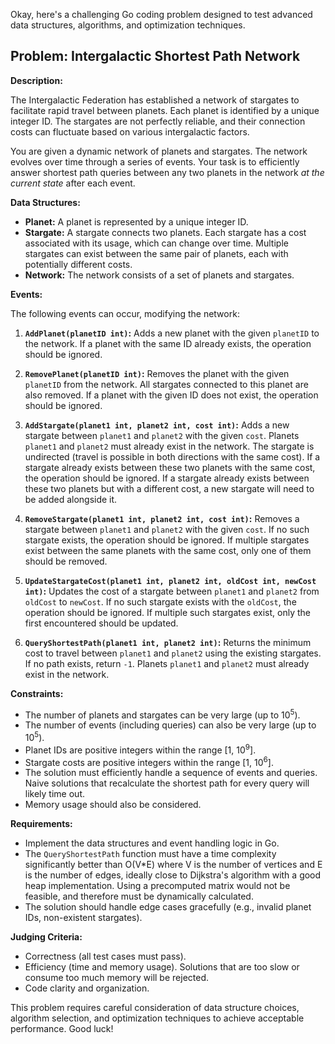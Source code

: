 Okay, here's a challenging Go coding problem designed to test advanced data structures, algorithms, and optimization techniques.

## Problem:  Intergalactic Shortest Path Network

**Description:**

The Intergalactic Federation has established a network of stargates to facilitate rapid travel between planets.  Each planet is identified by a unique integer ID.  The stargates are not perfectly reliable, and their connection costs can fluctuate based on various intergalactic factors.

You are given a dynamic network of planets and stargates. The network evolves over time through a series of events. Your task is to efficiently answer shortest path queries between any two planets in the network *at the current state* after each event.

**Data Structures:**

*   **Planet:** A planet is represented by a unique integer ID.
*   **Stargate:** A stargate connects two planets. Each stargate has a cost associated with its usage, which can change over time.  Multiple stargates can exist between the same pair of planets, each with potentially different costs.
*   **Network:** The network consists of a set of planets and stargates.

**Events:**

The following events can occur, modifying the network:

1.  **`AddPlanet(planetID int)`:**  Adds a new planet with the given `planetID` to the network.  If a planet with the same ID already exists, the operation should be ignored.

2.  **`RemovePlanet(planetID int)`:** Removes the planet with the given `planetID` from the network. All stargates connected to this planet are also removed. If a planet with the given ID does not exist, the operation should be ignored.

3.  **`AddStargate(planet1 int, planet2 int, cost int)`:** Adds a new stargate between `planet1` and `planet2` with the given `cost`. Planets `planet1` and `planet2` must already exist in the network. The stargate is undirected (travel is possible in both directions with the same cost). If a stargate already exists between these two planets with the same cost, the operation should be ignored. If a stargate already exists between these two planets but with a different cost, a new stargate will need to be added alongside it.

4.  **`RemoveStargate(planet1 int, planet2 int, cost int)`:** Removes a stargate between `planet1` and `planet2` with the given `cost`. If no such stargate exists, the operation should be ignored. If multiple stargates exist between the same planets with the same cost, only one of them should be removed.

5.  **`UpdateStargateCost(planet1 int, planet2 int, oldCost int, newCost int)`:** Updates the cost of a stargate between `planet1` and `planet2` from `oldCost` to `newCost`. If no such stargate exists with the `oldCost`, the operation should be ignored. If multiple such stargates exist, only the first encountered should be updated.

6.  **`QueryShortestPath(planet1 int, planet2 int)`:**  Returns the minimum cost to travel between `planet1` and `planet2` using the existing stargates. If no path exists, return `-1`. Planets `planet1` and `planet2` must already exist in the network.

**Constraints:**

*   The number of planets and stargates can be very large (up to 10<sup>5</sup>).
*   The number of events (including queries) can also be very large (up to 10<sup>5</sup>).
*   Planet IDs are positive integers within the range [1, 10<sup>9</sup>].
*   Stargate costs are positive integers within the range [1, 10<sup>6</sup>].
*   The solution must efficiently handle a sequence of events and queries.  Naive solutions that recalculate the shortest path for every query will likely time out.
*   Memory usage should also be considered.

**Requirements:**

*   Implement the data structures and event handling logic in Go.
*   The `QueryShortestPath` function must have a time complexity significantly better than O(V\*E) where V is the number of vertices and E is the number of edges, ideally close to Dijkstra's algorithm with a good heap implementation. Using a precomputed matrix would not be feasible, and therefore must be dynamically calculated.
*   The solution should handle edge cases gracefully (e.g., invalid planet IDs, non-existent stargates).

**Judging Criteria:**

*   Correctness (all test cases must pass).
*   Efficiency (time and memory usage).  Solutions that are too slow or consume too much memory will be rejected.
*   Code clarity and organization.

This problem requires careful consideration of data structure choices, algorithm selection, and optimization techniques to achieve acceptable performance. Good luck!
